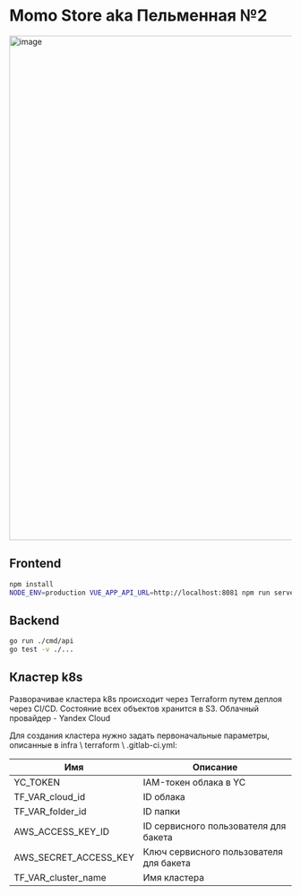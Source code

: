 # Momo Store aka Пельменная №2

<img width="900" alt="image" src="https://user-images.githubusercontent.com/9394918/167876466-2c530828-d658-4efe-9064-825626cc6db5.png">

## Frontend

```bash
npm install
NODE_ENV=production VUE_APP_API_URL=http://localhost:8081 npm run serve
```

## Backend

```bash
go run ./cmd/api
go test -v ./... 
```

## Кластер k8s

Разворачивае кластера k8s происходит через Terraform путем деплоя через CI/CD. Состояние всех объектов хранится в S3. Облачный провайдер - Yandex Cloud

Для создания кластера нужно задать первоначальные параметры, описанные в infra \ terraform \ .gitlab-ci.yml:

| Имя | Описание |
| ------ | ------ |
| YC_TOKEN | IAM-токен облака в YC |
| TF_VAR_cloud_id | ID  облака |
| TF_VAR_folder_id | ID  папки |
| AWS_ACCESS_KEY_ID | ID сервисного пользователя для бакета |
| AWS_SECRET_ACCESS_KEY | Ключ сервисного пользователя для бакета  |    
| TF_VAR_cluster_name | Имя кластера  | 
